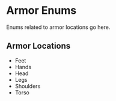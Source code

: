 # Armor Enums

Enums related to armor locations go here.

## Armor Locations

- Feet
- Hands
- Head
- Legs
- Shoulders
- Torso